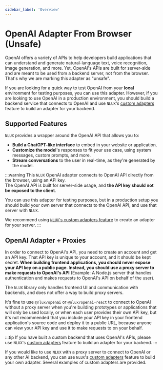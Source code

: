 ```yaml
---
sidebar_label: 'Overview'
---
```


# OpenAI Adapter From Browser (Unsafe)

OpenAI offers a variety of APIs to help developers build applications that can understand and generate natural-language
text, voice recognition, image generation, and more. Yet, OpenAI's APIs are built for server-side and are meant to be
used from a backend server, not from the browser. That's why we are marking this adapter as "unsafe".

If you are looking for a quick way to test OpenAI from your **local** environment for testing purposes, you can use this
adapter. However, if you are looking to use OpenAI in a production environment, you should build a backend service that
connects to OpenAI and use `NLUX`'s [custom adapters](/learn/adapters/custom-adapters) feature to build an adapter for your
backend.

## Supported Features

`NLUX` provides a wrapper around the OpenAI API that allows you to:

* **Build a ChatGPT-like interface** to embed in your website or application.
* **Customize the model**'s responses to fit your use case, using system messages, custom prompts, and more.
* **Stream conversations** to the user in real-time, as they're generated by the model.

:::warning
This `NLUX` OpenAI adapter connects to OpenAI API directly from the browser, using an API key.<br />
The OpenAI API is built for server-side usage, and **the API key should not be exposed to the client**.

You can use this adapter for testing purposes, but in a production setup you should build your own server
that connects to the OpenAI API, and use that server with `NLUX`.

We recommend using [`NLUX`'s custom adapters feature](/learn/adapters/custom-adapters) to create an adapter for your server.
:::

## OpenAI Adapter + Proxies

In order to connect to OpenAI's API, you need to create an account and get an API key.
That API key is unique to your account, and it should be kept secret. **When building frontend applications, you should
never expose your API key on a public page. Instead, you should use a proxy server to make requests to OpenAI's API**
(Example: A Node.js server that handles authentication and makes requests to OpenAI's API on behalf of the user).

The `NLUX` library only handles frontend UI and communication with backends, and does not offer a way to build proxy
servers.

It's fine to use `@nlux/openai` or `@nlux/openai-react` to connect to OpenAI without a proxy server when you're building prototypes or applications that
will only be used locally, or when each user provides their own API key, but it's not recommended that you include your
API key in your frontend application's source code and deploy it to a public URL, because anyone can view your API key
and use it to make requests to on your behalf.

:::tip
If you have built a custom backend that uses OpenAI's APIs, please use
`NLUX`'s [custom adapters](/learn/adapters/custom-adapters)
feature to build an adapter for your backend.
:::

If you would like to use `NLUX` with a proxy server to connect to OpenAI or any other AI backend, you can use `NLUX`'s
[custom adapters](/learn/adapters/custom-adapters) feature to build your own adapter. Several examples of custom adapters are
provided.
